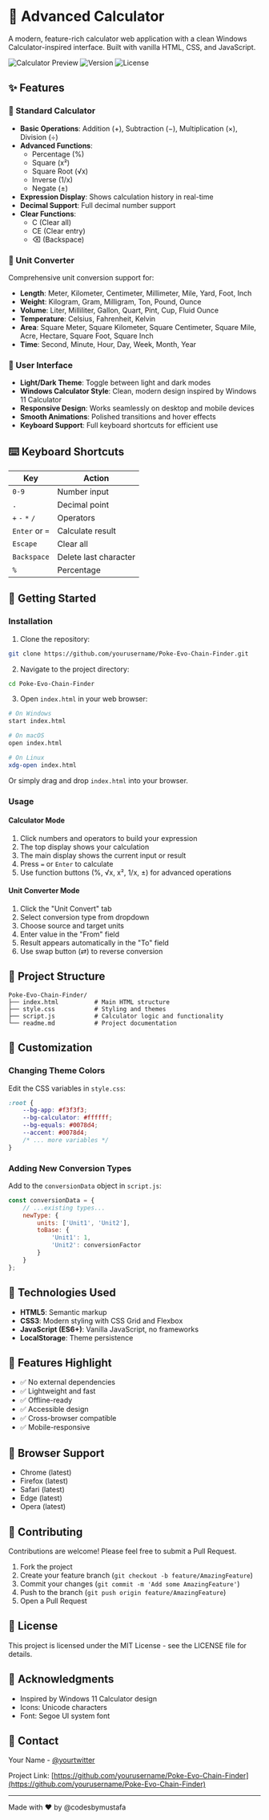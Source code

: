 # 🧮 Advanced Calculator

A modern, feature-rich calculator web application with a clean Windows Calculator-inspired interface. Built with vanilla HTML, CSS, and JavaScript.

![Calculator Preview](https://img.shields.io/badge/Status-Active-success)
![Version](https://img.shields.io/badge/Version-1.0.0-blue)
![License](https://img.shields.io/badge/License-MIT-green)

## ✨ Features

### 🔢 Standard Calculator
- **Basic Operations**: Addition (+), Subtraction (−), Multiplication (×), Division (÷)
- **Advanced Functions**:
  - Percentage (%)
  - Square (x²)
  - Square Root (√x)
  - Inverse (1/x)
  - Negate (±)
- **Expression Display**: Shows calculation history in real-time
- **Decimal Support**: Full decimal number support
- **Clear Functions**: 
  - C (Clear all)
  - CE (Clear entry)
  - ⌫ (Backspace)

### 🔄 Unit Converter
Comprehensive unit conversion support for:
- **Length**: Meter, Kilometer, Centimeter, Millimeter, Mile, Yard, Foot, Inch
- **Weight**: Kilogram, Gram, Milligram, Ton, Pound, Ounce
- **Volume**: Liter, Milliliter, Gallon, Quart, Pint, Cup, Fluid Ounce
- **Temperature**: Celsius, Fahrenheit, Kelvin
- **Area**: Square Meter, Square Kilometer, Square Centimeter, Square Mile, Acre, Hectare, Square Foot, Square Inch
- **Time**: Second, Minute, Hour, Day, Week, Month, Year

### 🎨 User Interface
- **Light/Dark Theme**: Toggle between light and dark modes
- **Windows Calculator Style**: Clean, modern design inspired by Windows 11 Calculator
- **Responsive Design**: Works seamlessly on desktop and mobile devices
- **Smooth Animations**: Polished transitions and hover effects
- **Keyboard Support**: Full keyboard shortcuts for efficient use

## ⌨️ Keyboard Shortcuts

| Key | Action |
|-----|--------|
| `0-9` | Number input |
| `.` | Decimal point |
| `+` `-` `*` `/` | Operators |
| `Enter` or `=` | Calculate result |
| `Escape` | Clear all |
| `Backspace` | Delete last character |
| `%` | Percentage |

## 🚀 Getting Started

### Installation

1. Clone the repository:
```bash
git clone https://github.com/yourusername/Poke-Evo-Chain-Finder.git
```

2. Navigate to the project directory:
```bash
cd Poke-Evo-Chain-Finder
```

3. Open `index.html` in your web browser:
```bash
# On Windows
start index.html

# On macOS
open index.html

# On Linux
xdg-open index.html
```

Or simply drag and drop `index.html` into your browser.

### Usage

#### Calculator Mode
1. Click numbers and operators to build your expression
2. The top display shows your calculation
3. The main display shows the current input or result
4. Press `=` or `Enter` to calculate
5. Use function buttons (%, √x, x², 1/x, ±) for advanced operations

#### Unit Converter Mode
1. Click the "Unit Convert" tab
2. Select conversion type from dropdown
3. Choose source and target units
4. Enter value in the "From" field
5. Result appears automatically in the "To" field
6. Use swap button (⇄) to reverse conversion

## 📁 Project Structure

```
Poke-Evo-Chain-Finder/
├── index.html          # Main HTML structure
├── style.css           # Styling and themes
├── script.js           # Calculator logic and functionality
└── readme.md           # Project documentation
```

## 🎨 Customization

### Changing Theme Colors

Edit the CSS variables in `style.css`:

```css
:root {
    --bg-app: #f3f3f3;
    --bg-calculator: #ffffff;
    --bg-equals: #0078d4;
    --accent: #0078d4;
    /* ... more variables */
}
```

### Adding New Conversion Types

Add to the `conversionData` object in `script.js`:

```javascript
const conversionData = {
    // ...existing types...
    newType: {
        units: ['Unit1', 'Unit2'],
        toBase: {
            'Unit1': 1,
            'Unit2': conversionFactor
        }
    }
};
```

## 🔧 Technologies Used

- **HTML5**: Semantic markup
- **CSS3**: Modern styling with CSS Grid and Flexbox
- **JavaScript (ES6+)**: Vanilla JavaScript, no frameworks
- **LocalStorage**: Theme persistence

## 🌟 Features Highlight

- ✅ No external dependencies
- ✅ Lightweight and fast
- ✅ Offline-ready
- ✅ Accessible design
- ✅ Cross-browser compatible
- ✅ Mobile-responsive

## 📱 Browser Support

- Chrome (latest)
- Firefox (latest)
- Safari (latest)
- Edge (latest)
- Opera (latest)

## 🤝 Contributing

Contributions are welcome! Please feel free to submit a Pull Request.

1. Fork the project
2. Create your feature branch (`git checkout -b feature/AmazingFeature`)
3. Commit your changes (`git commit -m 'Add some AmazingFeature'`)
4. Push to the branch (`git push origin feature/AmazingFeature`)
5. Open a Pull Request

## 📝 License

This project is licensed under the MIT License - see the LICENSE file for details.

## 🙏 Acknowledgments

- Inspired by Windows 11 Calculator design
- Icons: Unicode characters
- Font: Segoe UI system font

## 📧 Contact

Your Name - [@yourtwitter](https://twitter.com/yourtwitter)

Project Link: [https://github.com/yourusername/Poke-Evo-Chain-Finder](https://github.com/yourusername/Poke-Evo-Chain-Finder)

---

Made with ❤️ by @codesbymustafa
